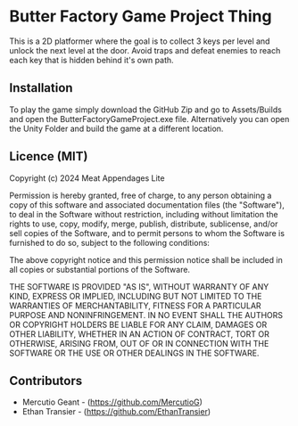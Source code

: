 
# Butter Factory Game Project Thing

This is a 2D platformer where the goal is to collect 3 keys per level and unlock the next level at the door. Avoid traps and defeat enemies to reach each key that is hidden behind it's own path.

## Installation
To play the game simply download the GitHub Zip and go to Assets/Builds and open the ButterFactoryGameProject.exe file. Alternatively you can open the Unity Folder and build the game at a different location.

## Licence (MIT)
Copyright (c) 2024 Meat Appendages Lite

Permission is hereby granted, free of charge, to any person obtaining a copy
of this software and associated documentation files (the "Software"), to deal
in the Software without restriction, including without limitation the rights
to use, copy, modify, merge, publish, distribute, sublicense, and/or sell
copies of the Software, and to permit persons to whom the Software is
furnished to do so, subject to the following conditions:

The above copyright notice and this permission notice shall be included in all
copies or substantial portions of the Software.

THE SOFTWARE IS PROVIDED "AS IS", WITHOUT WARRANTY OF ANY KIND, EXPRESS OR
IMPLIED, INCLUDING BUT NOT LIMITED TO THE WARRANTIES OF MERCHANTABILITY,
FITNESS FOR A PARTICULAR PURPOSE AND NONINFRINGEMENT. IN NO EVENT SHALL THE
AUTHORS OR COPYRIGHT HOLDERS BE LIABLE FOR ANY CLAIM, DAMAGES OR OTHER
LIABILITY, WHETHER IN AN ACTION OF CONTRACT, TORT OR OTHERWISE, ARISING FROM,
OUT OF OR IN CONNECTION WITH THE SOFTWARE OR THE USE OR OTHER DEALINGS IN THE
SOFTWARE.

## Contributors
- Mercutio Geant - (https://github.com/MercutioG)
- Ethan Transier - (https://github.com/EthanTransier)